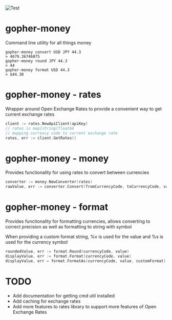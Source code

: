 ![Test](https://github.com/aaron-hardin/gopher-money/workflows/Test/badge.svg)

# gopher-money
Command line utility for all things money
```shell script
gopher-money convert USD JPY 44.3
> 4679.36746875
gopher-money round JPY 44.3
> 44
gopher-money format USD 44.3
> $44.30
```

# gopher-money - rates
Wrapper around Open Exchange Rates to provide a convenient way to get current exchange rates
```go
client := rates.NewApiClient(apiKey)
// rates is map[string]float64
// mapping currency code to current exchange rate
rates, err := client.GetRates()
```

# gopher-money - money
Provides functionality for using rates to convert between currencies
```go
converter := money.NewConverter(rates)
rawValue, err := converter.Convert(fromCurrencyCode, toCurrencyCode, value)
```

# gopher-money - format
Provides functionality for formatting currencies, allows converting to correct precision as well as formatting to string with symbol

When providing a custom format string, %v is used for the value and %s is used for the currency symbol
```go
roundedValue, err := format.Round(currencyCode, value)
displayValue, err := format.Format(currencyCode, value)
displayValue, err = format.FormatAs(currencyCode, value, customFormat)
```

# TODO
* Add documentation for getting cmd util installed
* Add caching for exchange rates
* Add more features to rates library to support more features of Open Exchange Rates
